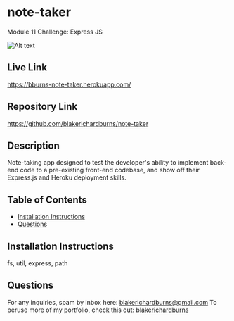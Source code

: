# note-taker
Module 11 Challenge: Express JS

![Alt text](./public/assets/screenshot.JPG "Screenshot")

## Live Link
https://bburns-note-taker.herokuapp.com/

## Repository Link
https://github.com/blakerichardburns/note-taker

## Description
Note-taking app designed to test the developer's ability to implement back-end code to a pre-existing front-end codebase, and show off their Express.js and Heroku deployment skills.

  ## Table of Contents
  * [Installation Instructions](#installation-instructions)
  * [Questions](#questions)

  ## Installation Instructions
  fs, util, express, path

  ## Questions
  For any inquiries, spam by inbox here: blakerichardburns@gmail.com
  To peruse more of my portfolio, check this out: [blakerichardburns](https://github.com/blakerichardburns)